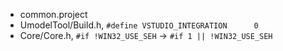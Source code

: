 - common.project
- UmodelTool/Build.h, `#define VSTUDIO_INTEGRATION		0`
- Core/Core.h, `#if !WIN32_USE_SEH` -> `#if 1 || !WIN32_USE_SEH`